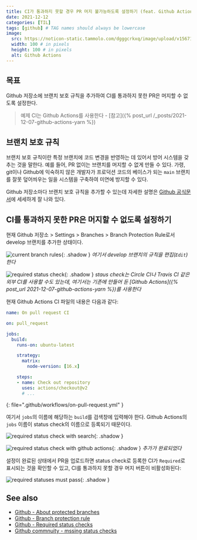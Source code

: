 ```yaml
---
title: CI가 통과하지 못할 경우 PR 머지 불가능하도록 설정하기 (feat. Github Actions)
date: 2021-12-12
categories: [TIL]
tags: [github] # TAG names should always be lowercase
image:
  src: https://noticon-static.tammolo.com/dgggcrkxq/image/upload/v1567128822/noticon/osiivsvhnu4nt8doquo0.png
  width: 100 # in pixels
  height: 100 # in pixels
  alt: Github Actions
---
```


## 목표

Github 저장소에 브랜치 보호 규칙을 추가하여 CI를 통과하지 못한 PR은 머지할 수 없도록 설정한다.

> 예제 CI는 Github Actions를 사용한다 - [참고]({% post_url /_posts/2021-12-07-github-actions-yarn %})


## 브랜치 보호 규칙

브랜치 보호 규칙이란 특정 브랜치에 코드 변경을 반영하는 데 있어서 방어 시스템을 갖추는 것을 말한다. 예를 들어, PR 없이는 브랜치를 머지할 수 없게 만들 수 있다. 가령, git이나 Github에 익숙하지 않은 개발자가 프로덕션 코드의 베이스가 되는 `main` 브랜치를 잘못 덮어씌우는 일을 시스템을 구축하여 미연에 방지할 수 있다.

Github 저장소마다 브랜치 보호 규칙을 추가할 수 있는데 자세한 설명은 [Github 공식문서](https://docs.github.com/en/repositories/configuring-branches-and-merges-in-your-repository/defining-the-mergeability-of-pull-requests/managing-a-branch-protection-rule)에 세세하게 잘 나와 있다.

## CI를 통과하지 못한 PR은 머지할 수 없도록 설정하기

현재 Github 저장소 > Settings > Branches > Branch Protection Rule로서 develop 브랜치를 추가한 상태이다.

![current branch rules](https://user-images.githubusercontent.com/8105528/145705054-5b7c8e3a-a229-479e-8e32-212338d93a50.png){: .shadow }
_여기서 develop 브랜치의 규칙을 편집(`Edit`)한다_

![required status check](https://user-images.githubusercontent.com/8105528/145705014-b57c9572-baed-4dac-8fb4-9dce9a9de008.png){: .shadow }
_staus check는 Circle CI나 Travis CI 같은 외부 CI를 사용할 수도 있는데, 여기서는 기존에 만들어 둔 [Github Actions]({% post_url 2021-12-07-github-actions-yarn %})를 사용한다_

현재 Github Actions CI 파일의 내용은 다음과 같다:

```yml
name: On pull request CI

on: pull_request

jobs:
  build:
    runs-on: ubuntu-latest

    strategy:
      matrix:
        node-version: [16.x]

    steps:
    - name: Check out repository
      uses: actions/checkout@v2
      # ...
```
{: file=".github/workflows/on-pull-request.yml" }

여기서 `jobs`의 이름에 해당하는 `build`를 검색창에 입력해야 한다. Github Actions의 `jobs` 이름이 status check의 이름으로 등록되기 때문이다.

![required status check with search](https://user-images.githubusercontent.com/8105528/145705190-46c2f55e-86bc-4104-ae4f-9c472cd8e5cf.png){: .shadow }

![required status check with github actions](https://user-images.githubusercontent.com/8105528/145705003-210914b1-1b89-4dda-ae70-111c2ec2ad88.png){: .shadow }
_추가가 완료되었다_

설정이 완료된 상태에서 PR을 업로드하면 status check로 등록한 CI가 `Required`로 표시되는 것을 확인할 수 있고, CI를 통과하지 못할 경우 머지 버튼이 비활성화된다:

![required statuses must pass](https://user-images.githubusercontent.com/8105528/145705684-fb6d7b18-d179-4322-ba25-84157bbc46ba.png){: .shadow }


## See also

- [Github - About protected branches](https://docs.github.com/en/repositories/configuring-branches-and-merges-in-your-repository/defining-the-mergeability-of-pull-requests/about-protected-branches)
- [Github - Branch protection rule](https://docs.github.com/en/repositories/configuring-branches-and-merges-in-your-repository/defining-the-mergeability-of-pull-requests/managing-a-branch-protection-rule)
- [Github - Required status checks](https://docs.github.com/en/repositories/configuring-branches-and-merges-in-your-repository/defining-the-mergeability-of-pull-requests/troubleshooting-required-status-checks)
- [Github commnuity - mssing status checks](https://github.community/t/require-status-checks-to-pass-before-merging-missing-status-checks/179921/4)
